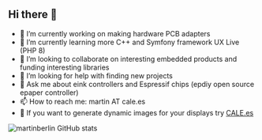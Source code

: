 ## Hi there 👋

- 🔭 I’m currently working on making hardware PCB adapters
- 🌱 I’m currently learning more C++ and Symfony framework UX Live (PHP 8)
- 👯 I’m looking to collaborate on interesting embedded products and funding interesting libraries
- 🤔 I’m looking for help with finding new projects
- 💬 Ask me about eink controllers and Espressif chips (epdiy open source epaper controller)
- 📫 How to reach me: martin AT cale.es
- 💭 If you want to generate dynamic images for your displays try [CALE.es](https://cale.es)

![martinberlin GitHub stats](https://github-readme-stats.vercel.app/api?username=martinberlin)
